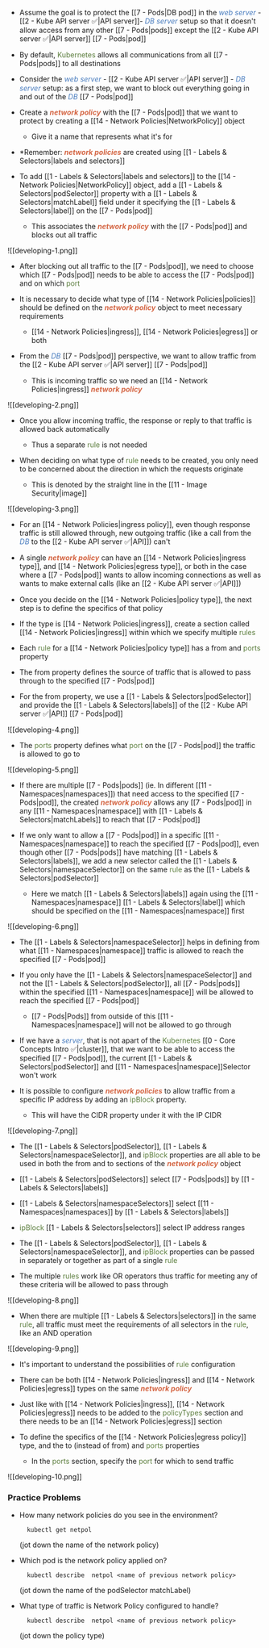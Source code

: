 - Assume the goal is to protect the [[7 - Pods|DB pod]] in the <i><span style="color:#477bbe">web server</span></i> - [[2 - Kube API server ✅|API server]]- <i><span style="color:#477bbe">DB server</span></i> setup so that it doesn't allow access from any other [[7 - Pods|pods]] except the [[2 - Kube API server ✅|API server]] [[7 - Pods|pod]]

- By default, <span style="color:#5c7e3e">Kubernetes</span> allows all communications from all [[7 - Pods|pods]] to all destinations

- Consider the <i><span style="color:#477bbe">web server</span></i> - [[2 - Kube API server ✅|API server]] - <i><span style="color:#477bbe">DB server</span></i> setup: as a first step, we want to block out everything going in and out of the <i><span style="color:#477bbe">DB</span></i> [[7 - Pods|pod]]

- Create a <b><i><span style="color:#d46644">network policy</span></i></b> with the [[7 - Pods|pod]] that we want to protect by creating a [[14 - Network Policies|NetworkPolicy]] object
	- Give it a name that represents what it's for

- *Remember: <b><i><span style="color:#d46644">network policies</span></i></b> are created using [[1 - Labels & Selectors|labels and selectors]]

- To add [[1 - Labels & Selectors|labels and selectors]] to the [[14 - Network Policies|NetworkPolicy]] object, add a [[1 - Labels & Selectors|podSelector]] property with a [[1 - Labels & Selectors|matchLabel]] field under it specifying the [[1 - Labels & Selectors|label]] on the [[7 - Pods|pod]]
	- This associates the <b><i><span style="color:#d46644">network policy</span></i></b> with the [[7 - Pods|pod]] and blocks out all traffic

![[developing-1.png]]

- After blocking out all traffic to the [[7 - Pods|pod]], we need to choose which [[7 - Pods|pod]] needs to be able to access the [[7 - Pods|pod]] and on which <span style="color:#5c7e3e">port</span>

- It is necessary to decide what type of [[14 - Network Policies|policies]] should be defined on the <b><i><span style="color:#d46644">network policy</span></i></b> object to meet necessary requirements
	- [[14 - Network Policies|ingress]], [[14 - Network Policies|egress]] or both

- From the <i><span style="color:#477bbe">DB</span></i> [[7 - Pods|pod]] perspective, we want to allow traffic from the [[2 - Kube API server ✅|API server]] [[7 - Pods|pod]]
	- This is incoming traffic so we need an [[14 - Network Policies|ingress]] <b><i><span style="color:#d46644">network policy</span></i></b>

![[developing-2.png]]

- Once you allow incoming traffic, the response or reply to that traffic is allowed back automatically
	- Thus a separate <span style="color:#5c7e3e">rule</span> is not needed

- When deciding on what type of <span style="color:#5c7e3e">rule</span> needs to be created, you only need to be concerned about the direction in which the requests originate
	- This is denoted by the straight line in the [[11 - Image Security|image]]

![[developing-3.png]]

- For an [[14 - Network Policies|ingress policy]], even though response traffic is still allowed through, new outgoing traffic (like a call from the <i><span style="color:#477bbe">DB</span></i> to the [[2 - Kube API server ✅|API]]) can't

- A single <b><i><span style="color:#d46644">network policy</span></i></b> can have an [[14 - Network Policies|ingress type]], and [[14 - Network Policies|egress type]], or both in the case where a [[7 - Pods|pod]] wants to allow incoming connections as well as wants to make external calls (like an [[2 - Kube API server ✅|API]])

- Once you decide on the [[14 - Network Policies|policy type]], the next step is to define the specifics of that policy

- If the type is [[14 - Network Policies|ingress]], create a section called [[14 - Network Policies|ingress]] within which we specify multiple <span style="color:#5c7e3e">rules</span>

- Each <span style="color:#5c7e3e">rule</span> for a [[14 - Network Policies|policy type]] has a from and <span style="color:#5c7e3e">ports</span> property

- The from property defines the source of traffic that is allowed to pass through to the specified [[7 - Pods|pod]]

- For the from property, we use a [[1 - Labels & Selectors|podSelector]] and provide the [[1 - Labels & Selectors|labels]] of the [[2 - Kube API server ✅|API]] [[7 - Pods|pod]]

![[developing-4.png]]

- The <span style="color:#5c7e3e">ports</span> property defines what <span style="color:#5c7e3e">port</span> on the [[7 - Pods|pod]] the traffic is allowed to go to

![[developing-5.png]]

- If there are multiple [[7 - Pods|pods]] (ie. In different [[11 - Namespaces|namespaces]]) that need access to the specified [[7 - Pods|pod]], the created <b><i><span style="color:#d46644">network policy</span></i></b> allows any [[7 - Pods|pod]] in any [[11 - Namespaces|namespace]] with [[1 - Labels & Selectors|matchLabels]] to reach that [[7 - Pods|pod]]

- If we only want to allow a [[7 - Pods|pod]] in a specific [[11 - Namespaces|namespace]] to reach the specified [[7 - Pods|pod]], even though other [[7 - Pods|pods]] have matching [[1 - Labels & Selectors|labels]], we add a new selector called the [[1 - Labels & Selectors|namespaceSelector]] on the same <span style="color:#5c7e3e">rule</span> as the [[1 - Labels & Selectors|podSelector]]
	- Here we match [[1 - Labels & Selectors|labels]] again using the [[11 - Namespaces|namespace]] [[1 - Labels & Selectors|label]] which should be specified on the [[11 - Namespaces|namespace]] first

![[developing-6.png]]

- The [[1 - Labels & Selectors|namespaceSelector]] helps in defining from what [[11 - Namespaces|namespace]] traffic is allowed to reach the specified [[7 - Pods|pod]]

- If you only have the [[1 - Labels & Selectors|namespaceSelector]] and not the [[1 - Labels & Selectors|podSelector]], all [[7 - Pods|pods]] within the specified [[11 - Namespaces|namespace]] will be allowed to reach the specified [[7 - Pods|pod]]
	- [[7 - Pods|Pods]] from outside of this [[11 - Namespaces|namespace]] will not be allowed to go through

- If we have a <i><span style="color:#477bbe">server</span></i>, that is not apart of the <span style="color:#5c7e3e">Kubernetes</span> [[0 - Core Concepts Intro ✅|cluster]], that we want to be able to access the specified [[7 - Pods|pod]], the current [[1 - Labels & Selectors|podSelector]] and [[11 - Namespaces|namespace]]Selector won't work

- It is possible to configure <b><i><span style="color:#d46644">network policies</span></i></b> to allow traffic from a specific IP address by adding an <span style="color:#5c7e3e">ipBlock</span> property.
	- This will have the CIDR property under it with the IP CIDR

![[developing-7.png]]

- The [[1 - Labels & Selectors|podSelector]], [[1 - Labels & Selectors|namespaceSelector]], and <span style="color:#5c7e3e">ipBlock</span> properties are all able to be used in both the from and to sections of the <b><i><span style="color:#d46644">network policy</span></i></b> object

- [[1 - Labels & Selectors|podSelectors]] select [[7 - Pods|pods]] by [[1 - Labels & Selectors|labels]]

- [[1 - Labels & Selectors|namespaceSelectors]] select [[11 - Namespaces|namespaces]] by [[1 - Labels & Selectors|labels]]

- <span style="color:#5c7e3e">ipBlock</span> [[1 - Labels & Selectors|selectors]] select IP address ranges

- The [[1 - Labels & Selectors|podSelector]], [[1 - Labels & Selectors|namespaceSelector]], and <span style="color:#5c7e3e">ipBlock</span> properties can be passed in separately or together as part of a single <span style="color:#5c7e3e">rule</span>

- The multiple <span style="color:#5c7e3e">rules</span> work like OR operators thus traffic for meeting any of these criteria will be allowed to pass through

![[developing-8.png]]

- When there are multiple [[1 - Labels & Selectors|selectors]] in the same <span style="color:#5c7e3e">rule</span>, all traffic must meet the requirements of all selectors in the <span style="color:#5c7e3e">rule</span>, like an AND operation

![[developing-9.png]]

- It's important to understand the possibilities of <span style="color:#5c7e3e">rule</span> configuration

- There can be both [[14 - Network Policies|ingress]] and [[14 - Network Policies|egress]] types on the same <b><i><span style="color:#d46644">network policy</span></i></b>

- Just like with [[14 - Network Policies|ingress]], [[14 - Network Policies|egress]] needs to be added to the <span style="color:#5c7e3e">policyTypes</span> section and there needs to be an [[14 - Network Policies|egress]] section

- To define the specifics of the [[14 - Network Policies|egress policy]] type, and the to (instead of from) and <span style="color:#5c7e3e">ports</span> properties
	- In the <span style="color:#5c7e3e">ports</span> section, specify the <span style="color:#5c7e3e">port</span> for which to send traffic

![[developing-10.png]]

### Practice Problems

- How many network policies do you see in the environment?

		kubectl get netpol

	(jot down the name of the network policy)

- Which pod is the network policy applied on?

		kubectl describe  netpol <name of previous network policy>

	(jot down the name of the podSelector matchLabel)

- What type of traffic is Network Policy configured to handle?

		kubectl describe  netpol <name of previous network policy>

	(jot down the policy type)